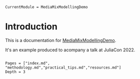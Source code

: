 ```@meta
CurrentModule = MediaMixModellingDemo
```

# Introduction

This is a documentation for [MediaMixModellingDemo](https://github.com/svilupp/JuliaCon2022/tree/main/MediaMixModellingDemo).

It's an example produced to acompany a talk at JuliaCon 2022.

```@index
```

```@contents
Pages = ["index.md", "methodology.md","practical_tips.md","resources.md"]
Depth = 3
```
